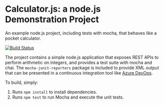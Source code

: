Calculator.js: a node.js Demonstration Project
==============================================
An example node.js project, including tests with mocha, that behaves like
a pocket calculator.

[![Build Status](https://dev.azure.com/lambertosantosjr/Integrating%20External%20Source%20Control%20with%20Azure%20Pipelines/_apis/build/status%2FIntegrating%20External%20Source%20Control%20with%20Azure%20Pipelines-Node.js%20With%20gulp-CI?branchName=master)](https://dev.azure.com/lambertosantosjr/Integrating%20External%20Source%20Control%20with%20Azure%20Pipelines/_build/latest?definitionId=5&branchName=master)

The project contains a simple node.js application that exposes REST APIs
to perform arithmetic on integers, and provides a test suite with mocha
and chai.  The `mocha-junit-reporters` package is included to provide XML
output that can be presented in a continuous integration tool like
[Azure DevOps](https://azure.com/devops).

To build, simply:

1. Runs `npm install` to install dependencies.
2. Runs `npm test` to run Mocha and execute the unit tests.

